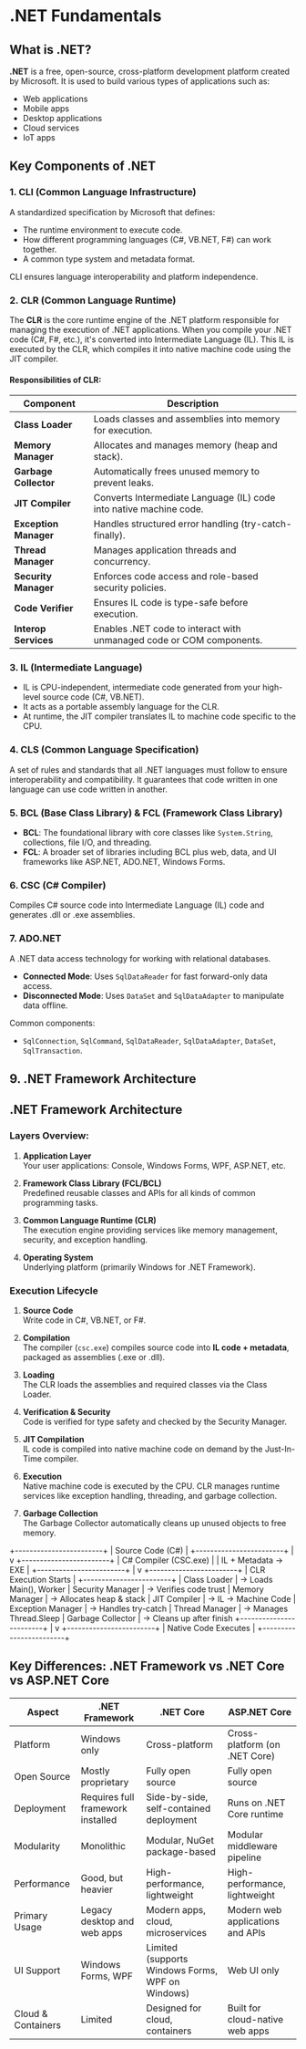 # .NET Fundamentals

## What is .NET?

**.NET** is a free, open-source, cross-platform development platform created by Microsoft. It is used to build various types of applications such as:

- Web applications
- Mobile apps
- Desktop applications
- Cloud services
- IoT apps

## Key Components of .NET

### 1. CLI (Common Language Infrastructure)
A standardized specification by Microsoft that defines:

- The runtime environment to execute code.
- How different programming languages (C#, VB.NET, F#) can work together.
- A common type system and metadata format.

CLI ensures language interoperability and platform independence.

### 2. CLR (Common Language Runtime)
The **CLR** is the core runtime engine of the .NET platform responsible for managing the execution of .NET applications. When you compile your .NET code (C#, F#, etc.), it's converted into Intermediate Language (IL). This IL is executed by the CLR, which compiles it into native machine code using the JIT compiler.

#### Responsibilities of CLR:

| Component             | Description                                                          |
|-----------------------|----------------------------------------------------------------------|
| **Class Loader**      | Loads classes and assemblies into memory for execution.             |
| **Memory Manager**    | Allocates and manages memory (heap and stack).                      |
| **Garbage Collector** | Automatically frees unused memory to prevent leaks.                 |
| **JIT Compiler**      | Converts Intermediate Language (IL) code into native machine code.  |
| **Exception Manager** | Handles structured error handling (try-catch-finally).              |
| **Thread Manager**    | Manages application threads and concurrency.                        |
| **Security Manager**  | Enforces code access and role-based security policies.              |
| **Code Verifier**     | Ensures IL code is type-safe before execution.                       |
| **Interop Services**  | Enables .NET code to interact with unmanaged code or COM components.|


### 3. IL (Intermediate Language)
- IL is CPU-independent, intermediate code generated from your high-level source code (C#, VB.NET).
- It acts as a portable assembly language for the CLR.
- At runtime, the JIT compiler translates IL to machine code specific to the CPU.

### 4. CLS (Common Language Specification)
A set of rules and standards that all .NET languages must follow to ensure interoperability and compatibility. It guarantees that code written in one language can use code written in another.

### 5. BCL (Base Class Library) & FCL (Framework Class Library)
- **BCL**: The foundational library with core classes like `System.String`, collections, file I/O, and threading.
- **FCL**: A broader set of libraries including BCL plus web, data, and UI frameworks like ASP.NET, ADO.NET, Windows Forms.

### 6. CSC (C# Compiler)
Compiles C# source code into Intermediate Language (IL) code and generates .dll or .exe assemblies.

### 7. ADO.NET
A .NET data access technology for working with relational databases.

- **Connected Mode**: Uses `SqlDataReader` for fast forward-only data access.
- **Disconnected Mode**: Uses `DataSet` and `SqlDataAdapter` to manipulate data offline.

Common components:
- `SqlConnection`, `SqlCommand`, `SqlDataReader`, `SqlDataAdapter`, `DataSet`, `SqlTransaction`.

## 9. .NET Framework Architecture

## .NET Framework Architecture

### Layers Overview:

1. **Application Layer**  
   Your user applications: Console, Windows Forms, WPF, ASP.NET, etc.

2. **Framework Class Library (FCL/BCL)**  
   Predefined reusable classes and APIs for all kinds of common programming tasks.

3. **Common Language Runtime (CLR)**  
   The execution engine providing services like memory management, security, and exception handling.

4. **Operating System**  
   Underlying platform (primarily Windows for .NET Framework).

### Execution Lifecycle

1. **Source Code**  
   Write code in C#, VB.NET, or F#.

2. **Compilation**  
   The compiler (`csc.exe`) compiles source code into **IL code + metadata**, packaged as assemblies (.exe or .dll).

3. **Loading**  
   The CLR loads the assemblies and required classes via the Class Loader.

4. **Verification & Security**  
   Code is verified for type safety and checked by the Security Manager.

5. **JIT Compilation**  
   IL code is compiled into native machine code on demand by the Just-In-Time compiler.

6. **Execution**  
   Native machine code is executed by the CPU. CLR manages runtime services like exception handling, threading, and garbage collection.

7. **Garbage Collection**  
   The Garbage Collector automatically cleans up unused objects to free memory.

+------------------------+
| Source Code (C#)       |
+------------------------+
        |
        v
+------------------------+
| C# Compiler (CSC.exe)  |
| IL + Metadata → EXE    |
+------------------------+
        |
        v
+------------------------+
| CLR Execution Starts   |
+------------------------+
| Class Loader           |  → Loads Main(), Worker
| Security Manager       |  → Verifies code trust
| Memory Manager         |  → Allocates heap & stack
| JIT Compiler           |  → IL → Machine Code
| Exception Manager      |  → Handles try-catch
| Thread Manager         |  → Manages Thread.Sleep
| Garbage Collector      |  → Cleans up after finish
+------------------------+
        |
        v
+------------------------+
| Native Code Executes   |
+------------------------+

## Key Differences: .NET Framework vs .NET Core vs ASP.NET Core

| Aspect                | .NET Framework                             | .NET Core                               | ASP.NET Core                         |
|-----------------------|-------------------------------------------|----------------------------------------|------------------------------------|
| Platform              | Windows only                              | Cross-platform                         | Cross-platform (on .NET Core)      |
| Open Source           | Mostly proprietary                        | Fully open source                      | Fully open source                  |
| Deployment            | Requires full framework installed        | Side-by-side, self-contained deployment | Runs on .NET Core runtime          |
| Modularity            | Monolithic                               | Modular, NuGet package-based           | Modular middleware pipeline        |
| Performance           | Good, but heavier                        | High-performance, lightweight          | High-performance, lightweight      |
| Primary Usage         | Legacy desktop and web apps              | Modern apps, cloud, microservices      | Modern web applications and APIs   |
| UI Support            | Windows Forms, WPF                       | Limited (supports Windows Forms, WPF on Windows) | Web UI only                       |
| Cloud & Containers    | Limited                                 | Designed for cloud, containers          | Built for cloud-native web apps    |